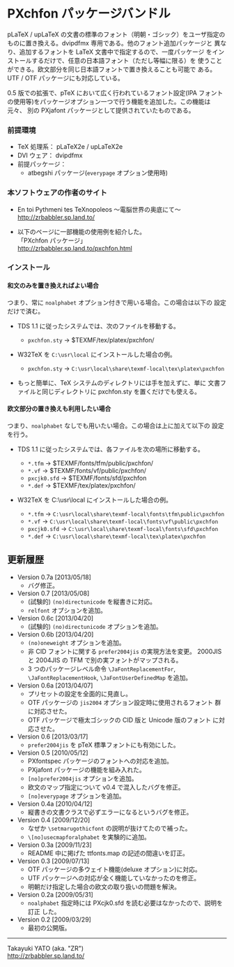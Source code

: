 PXchfon パッケージバンドル
==========================

pLaTeX / upLaTeX の文書の標準のフォント（明朝・ゴシック）をユーザ指定の
ものに置き換える。dvipdfmx 専用である。他のフォント追加パッケージと
異なり、追加するフォントを LaTeX 文書中で指定するので、一度パッケージ
をインストールするだけで、任意の日本語フォント（ただし等幅に限る）を
使うことができる。欧文部分を同じ日本語フォントで置き換えることも可能で
ある。UTF / OTF パッケージにも対応している。

0.5 版での拡張で、pTeX において広く行われているフォント設定(IPA フォント
の使用等)をパッケージオプション一つで行う機能を追加した。この機能は元々、
別の PXjafont パッケージとして提供されていたものである。

### 前提環境

  - TeX 処理系： pLaTeX2e / upLaTeX2e
  - DVI ウェア： dvipdfmx
  - 前提パッケージ：
      * atbegshi パッケージ(`everypage` オプション使用時)

### 本ソフトウェアの作者のサイト

  - En toi Pythmeni tes TeXnopoleos ～電脳世界の奥底にて～  
    <http://zrbabbler.sp.land.to/>

  - 以下のページに一部機能の使用例を紹介した。  
    「PXchfon パッケージ」  
    <http://zrbabbler.sp.land.to/pxchfon.html>

### インストール

#### 和文のみを置き換えればよい場合

つまり、常に `noalphabet` オプション付きで用いる場合。この場合は以下の
設定だけで済む。

  - TDS 1.1 に従ったシステムでは、次のファイルを移動する。
      * `pxchfon.sty` → $TEXMF/tex/platex/pxchfon/

  - W32TeX を `C:\usr\local` にインストールした場合の例。
      * `pxchfon.sty` → `C:\usr\local\share\texmf-local\tex\platex\pxchfon`

  - もっと簡単に、TeX システムのディレクトリには手を加えずに、単に
    文書ファイルと同じディレクトリに pxchfon.sty を置くだけでも使える。

#### 欧文部分の置き換えも利用したい場合

つまり、`noalphabet` なしでも用いたい場合。この場合は上に加えて以下の
設定を行う。

  * TDS 1.1 に従ったシステムでは、各ファイルを次の場所に移動する。
      - `*.tfm`      → $TEXMF/fonts/tfm/public/pxchfon/
      - `*.vf`       → $TEXMF/fonts/vf/public/pxchfon/
      - `pxcjk0.sfd` → $TEXMF/fonts/sfd/pxchfon
      - `*.def`      → $TEXMF/tex/platex/pxchfon/

  * W32TeX を C:\usr\local にインストールした場合の例。
      - `*.tfm`  → `C:\usr\local\share\texmf-local\fonts\tfm\public\pxchfon`
      - `*.vf`   → `C:\usr\local\share\texmf-local\fonts\vf\public\pxchfon`
      - `pxcjk0.sfd` → `C:\usr\local\share\texmf-local\fonts\sfd\pxchfon`
      - `*.def`  → `C:\usr\local\share\texmf-local\tex\platex\pxchfon`

更新履歴
--------

  * Version 0.7a [2013/05/18]
      - バグ修正。
  * Version 0.7  [2013/05/08]
      - (試験的) `(no)directunicode` を縦書きに対応。
      - `relfont` オプションを追加。
  * Version 0.6c [2013/04/20]
      - (試験的) `(no)directunicode` オプションを追加。
  * Version 0.6b [2013/04/20]
      - `(no)oneweight` オプションを追加。
      - 非 CID フォントに関する `prefer2004jis` の実現方法を変更。
        2000JIS と 2004JIS の TFM で別の実フォントがマップされる。
      - 3 つのパッケージレベル命令 `\JaFontReplacementFor`,
        `\JaFontReplacementHook`, `\JaFontUserDefinedMap` を追加。
  * Version 0.6a [2013/04/07]
      - プリセットの設定を全面的に見直し。
      - OTF パッケージの `jis2004` オプション設定時に使用されるフォント
        群に対応させた。
      - OTF パッケージで極太ゴシックの CID 版と Unicode 版のフォント
        に対応させた。
  * Version 0.6  [2013/03/17]
      - `prefer2004jis` を pTeX 標準フォントにも有効にした。
  * Version 0.5  [2010/05/12]
      - PXfontspec パッケージのフォントへの対応を追加。
      - PXjafont パッケージの機能を組み入れた。
      - `[no]prefer2004jis` オプションを追加。
      - 欧文のマップ指定について v0.4 で混入したバグを修正。
      - `[no]everypage` オプションを追加。
  * Version 0.4a [2010/04/12]
      - 縦書きの文書クラスで必ずエラーになるというバグを修正。
  * Version 0.4  [2009/12/20]
      - なぜか `\setmarugothicfont` の説明が抜けてたので補った。
      - `\[no]usecmapforalphabet` を実験的に追加。
  * Version 0.3a [2009/11/23]
      - README 中に掲げた ttfonts.map の記述の間違いを訂正。
  * Version 0.3  [2009/07/13]
      - OTF パッケージの多ウェイト機能(deluxe オプション)に対応。
      - UTF パッケージへの対応が全く機能していなかったのを修正。
      - 明朝だけ指定した場合の欧文の取り扱いの問題を解決。
  * Version 0.2a [2009/05/31]
      - `noalphabet` 指定時には PXcjk0.sfd を読む必要はなかったので、説明を訂正
        した。
  * Version 0.2  [2009/03/29]
      - 最初の公開版。

--------------------
Takayuki YATO (aka. "ZR")  
http://zrbabbler.sp.land.to/
